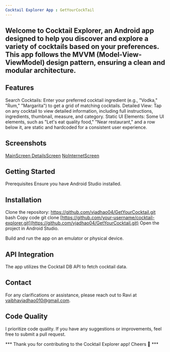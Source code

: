 ```yaml
---
Cocktail Explorer App : GetYourCockTail
---
```

## Welcome to Cocktail Explorer, an Android app designed to help you discover and explore a variety of cocktails based on your preferences. This app follows the MVVM (Model-View-ViewModel) design pattern, ensuring a clean and modular architecture.

## Features
Search Cocktails: Enter your preferred cocktail ingredient (e.g., "Vodka," "Rum," "Margarita") to get a grid of matching cocktails.
Detailed View: Tap on any cocktail to view detailed information, including full instructions, ingredients, thumbnail, measure, and category.
Static UI Elements: Some UI elements, such as "Let's eat quality food," "Near restaurant," and a row below it, are static and hardcoded for a consistent user experience.

## Screenshots

[MainScreen ](https://github.com/vjadhao04/GetYourCocktail/blob/master/Screenshot_20240202_012953.png)
[DetailsScreen](https://github.com/vjadhao04/GetYourCocktail/blob/master/Screenshot_20240202_013020.png)
[NoInternetScreen](https://github.com/vjadhao04/GetYourCocktail/blob/master/Screenshot_20240202_013052.png)
## Getting Started
Prerequisites
Ensure you have Android Studio installed.

## Installation
Clone the repository: https://github.com/vjadhao04/GetYourCocktail.git
bash
Copy code
git clone [https://github.com/your-username/cocktail-explorer.git](https://github.com/vjadhao04/GetYourCocktail.git)
Open the project in Android Studio.

Build and run the app on an emulator or physical device.

## API Integration
The app utilizes the Cocktail DB API to fetch cocktail data.

## Contact
For any clarifications or assistance, please reach out to Ravi at vaibhavjadhao010@gmail.com.

## Code Quality
I prioritize code quality. If you have any suggestions or improvements, feel free to submit a pull request.

*** Thank you for contributing to the Cocktail Explorer app! Cheers 🍹 *** 
